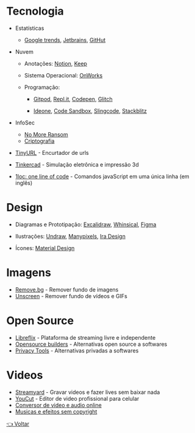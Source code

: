 # Tecnologia

- Estatísticas

  - [Google trends](https://trends.google.com.br/trends/?geo=BR),
  [Jetbrains](https://www.jetbrains.com/lp/devecosystem-2020),
  [GitHut](https://madnight.github.io/githut)

- Nuvem

  - Anotações: 
    [Notion](https://www.notion.so),
    [Keep](https://keep.google.com)

  - Sistema Operacional: [OnWorks](https://www.onworks.net)

  - Programação: 

    - [Gitpod](https://gitpod.io),
    [Repl.it](https://repl.it),
    [Codepen](https://codepen.io),
    [Glitch](https://glitch.com)

    - [Ideone](https://ideone.com),
    [Code Sandbox](https://codesandbox.io),
    [Slingcode](https://slingcode.net),
    [Stackblitz](https://stackblitz.com)

- InfoSec

  - [No More Ransom](https://www.nomoreransom.org/pt/index.html)
  - [Criptografia](https://www.dcode.fr/en)

- [TinyURL](https://tinyurl.com) - Encurtador de urls

- [Tinkercad](https://www.tinkercad.com) - Simulação eletrônica e impressão 3d

- [1loc: one line of code](https://1loc.dev) - Comandos javaScript em uma única linha (em inglês)

# Design

  - Diagramas e Prototipação: 
    [Excalidraw](https://excalidraw.com),
    [Whinsical](https://whimsical.com),
    [Figma](https://www.figma.com)

  - Ilustrações:
    [Undraw](https://undraw.co/illustrations),
    [Manypixels](https://www.manypixels.co/gallery),
    [Ira Design](https://iradesign.io/gallery/illustrations)

  - Ícones: [Material Design](https://material.io/resources/icons/?style=baseline)

# Imagens

- [Remove.bg](https://www.remove.bg) - Remover fundo de imagens
- [Unscreen](https://www.unscreen.com) - Remover fundo de vídeos e GIFs

# Open Source

- [Libreflix](https://libreflix.org) - Plataforma de streaming livre e independente
- [Opensource builders](https://opensource.builders) - Alternativas open source a softwares
- [Privacy Tools](https://www.privacytools.io) - Alternativas privadas a softwares

# Videos

- [Streamyard](https://streamyard.com) - Gravar videos e fazer lives sem baixar nada
- [YouCut](https://play.google.com/store/apps/details?id=com.camerasideas.trimmer) - Editor de video profissional para celular
- [Conversor de video e audio online](https://convert-video-online.com/pt)
- [Musicas e efeitos sem copyright](https://www.youtube.com/channel/UCZVzgqp-fRUgyvRAmlm9IxA)

[👈 Voltar](../README.md)
